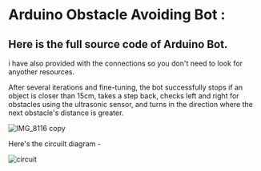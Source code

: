 # Arduino Obstacle Avoiding Bot :

<h2> Here is the full source code of Arduino Bot.</h2>
i have also provided with the connections so you don't need to look for anyother resources.

After several iterations and fine-tuning, the  bot successfully stops if an object is closer than 15cm, takes a step back, checks left and right for obstacles using the ultrasonic sensor, and turns in the direction where the next obstacle's distance is greater.

![IMG_8116 copy](https://github.com/user-attachments/assets/cac2f01c-34d5-420e-b07e-9500f454c003)

Here's the circuilt diagram -

![circuit](https://github.com/user-attachments/assets/4bc09a9c-332f-4146-aee8-f0571f3cdb02)
